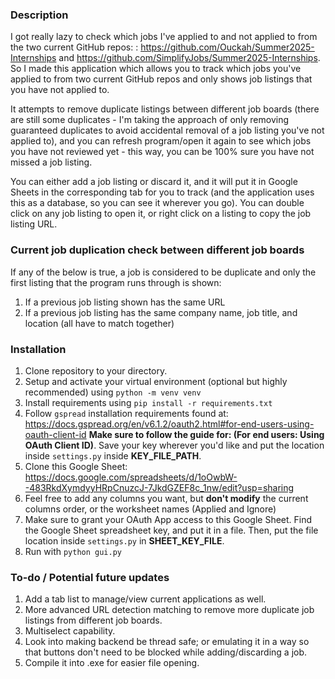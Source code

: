 ### Description

I got really lazy to check which jobs I've applied to and not applied to from the two current GitHub repos: : https://github.com/Ouckah/Summer2025-Internships and https://github.com/SimplifyJobs/Summer2025-Internships. So I made this application which allows you to track which jobs you've applied to from two current GitHub repos and only shows job listings that you have not applied to. 

It attempts to remove duplicate listings between different job boards (there are still some duplicates - I'm taking the approach of only removing guaranteed duplicates to avoid accidental removal of a job listing you've not applied to), and you can refresh program/open it again to see which jobs you have not reviewed yet - this way, you can be 100% sure you have not missed a job listing.

You can either add a job listing or discard it, and it will put it in Google Sheets in the corresponding tab for you to track (and the application uses this as a database, so you can see it wherever you go). You can double click on any job listing to open it, or right click on a listing to copy the job listing URL.

### Current job duplication check between different job boards
If any of the below is true, a job is considered to be duplicate and only the first listing that the program runs through is shown:
1. If a previous job listing shown has the same URL
2. If a previous job listing has the same company name, job title, and location (all have to match together)

### Installation
1. Clone repository to your directory.
2. Setup and activate your virtual environment (optional but highly recommended) using `python -m venv venv`
3. Install requirements using `pip install -r requirements.txt`
4. Follow `gspread` installation requirements found at: https://docs.gspread.org/en/v6.1.2/oauth2.html#for-end-users-using-oauth-client-id **Make sure to follow the guide for: (For end users: Using OAuth Client ID)**. Save your key wherever you'd like and put the location inside `settings.py` inside **KEY_FILE_PATH**.
5. Clone this Google Sheet: https://docs.google.com/spreadsheets/d/1oOwbW--483RkdXymdyyHRpCnuzcJ-7JkdGZEF8c_1nw/edit?usp=sharing
6. Feel free to add any columns you want, but **don't modify** the current columns order, or the worksheet names (Applied and Ignore)
7. Make sure to grant your OAuth App access to this Google Sheet. Find the Google Sheet spreadsheet key, and put it in a file. Then, put the file location inside `settings.py` in **SHEET_KEY_FILE**.
8. Run with `python gui.py`

### To-do / Potential future updates
1. Add a tab list to manage/view current applications as well. 
2. More advanced URL detection matching to remove more duplicate job listings from different job boards.
3. Multiselect capability.
4. Look into making backend be thread safe; or emulating it in a way so that buttons don't need to be blocked while adding/discarding a job.
5. Compile it into .exe for easier file opening.
